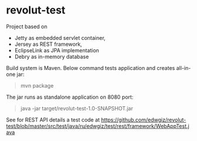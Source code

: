 # revolut-test

Project based on 
- Jetty as embedded servlet container,
- Jersey as REST framework,
- EclipseLink as JPA implementation
- Debry as in-memory database

Build system is Maven. Below command tests application and creates all-in-one jar:
> mvn package

The jar runs as standalone application on 8080 port:
> java -jar target/revolut-test-1.0-SNAPSHOT.jar


See for REST API details a test code at https://github.com/edwgiz/revolut-test/blob/master/src/test/java/ru/edwgiz/test/rest/framework/WebAppTest.java
